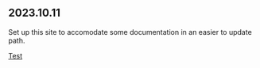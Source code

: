 ## 2023.10.11

Set up this site to accomodate some documentation in an easier to update path.

[Test](./TEST.md)
